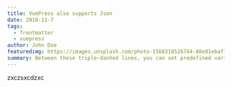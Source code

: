 ```yaml
---
title: VuePress also supports Json
date: 2018-11-7
tags: 
  - frontmatter
  - vuepress
author: John Doe
featuredimg: https://images.unsplash.com/photo-1568318526744-88e81ebaf78f?ixlib=rb-1.2.1&auto=format&fit=crop&w=1350&q=80
summary: Between these triple-dashed lines, you can set predefined variables.
---
```

zxczsxcdzxc